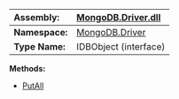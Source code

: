 | **Assembly:** | [MongoDB.Driver.dll](MongoDB_Driver.md) |
|:--------------|:----------------------------------------|
| **Namespace:** | [MongoDB.Driver](N_MongoDB_Driver.md)   |
| **Type Name:** | IDBObject (interface)                   |

**Methods:**
  * [PutAll](#PutAll.md)

